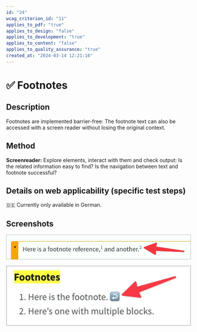 ```yaml
---
id: "24"
wcag_criterion_id: "11"
applies_to_pdf: "true"
applies_to_design: "false"
applies_to_development: "true"
applies_to_content: "false"
applies_to_quality_assurance: "true"
created_at: "2024-03-14 12:21:16"
---
```


# ✅ Footnotes

## Description

Footnotes are implemented barrier-free: The footnote text can also be accessed with a screen reader without losing the original context.

## Method

**Screenreader:** Explore elements, interact with them and check output: Is the related information easy to find? Is the navigation between text and footnote successful?

## Details on web applicability (specific test steps)

🇩🇪 Currently only available in German.

## Screenshots

![Fussnoten sind in-Page Anker-Links...](images/fussnoten-sind-in-page-anker-links.png)

![...und verlinken zurück!](images/und-verlinken-zurck.png)